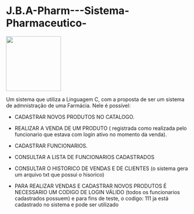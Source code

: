 # J.B.A-Pharm---Sistema-Pharmaceutico-

<div>
  <img src="https://github.com/joaopedro1422/SF---Sistema-de-nutri-o/assets/113139444/f54dde9f-7bdd-4e0e-b35d-98c890a21210.png"     width="150px" />
</div>      

Um sistema que utiliza a Linguagem C, com a proposta de ser um sistema de admnistração de uma Farmácia.
Nele é possível:
    
  * CADASTRAR NOVOS PRODUTOS NO CATALOGO.

  * REALIZAR A VENDA DE UM PRODUTO ( registrada como realizada pelo funcionario que estava com login ativo no momento da venda).

  * CADASTRAR FUNCIONARIOS.

  * CONSULTAR A LISTA DE FUNCIONARIOS CADASTRADOS

  * CONSULTAR O HISTORICO DE VENDAS E DE CLIENTES (o sistema gera um arquivo txt que possui o hisorico)

  * PARA REALIZAR VENDAS E CADASTRAR NOVOS PRODUTOS É NECESSARIO UM CODIGO DE LOGIN VÁLIDO (todos os funcionarios cadastrados possuem) e para fins de teste, o codigo: 111 ja está cadastrado no sistema e pode ser utilizado
